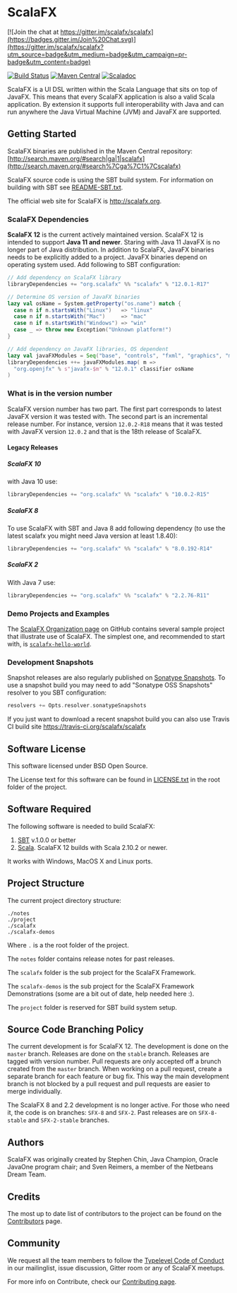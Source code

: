 # ScalaFX
[![Join the chat at https://gitter.im/scalafx/scalafx](https://badges.gitter.im/Join%20Chat.svg)](https://gitter.im/scalafx/scalafx?utm_source=badge&utm_medium=badge&utm_campaign=pr-badge&utm_content=badge)

[![Build Status](https://travis-ci.org/scalafx/scalafx.svg?branch=master)](https://travis-ci.org/scalafx/scalafx)   [![Maven Central](https://maven-badges.herokuapp.com/maven-central/org.scalafx/scalafx_2.11/badge.svg)](https://maven-badges.herokuapp.com/maven-central/org.scalafx/scalafx_2.11) [![Scaladoc](http://javadoc-badge.appspot.com/org.scalafx/scalafx_2.11.svg?label=scaladoc)](http://javadoc-badge.appspot.com/org.scalafx/scalafx_2.11)

ScalaFX is a UI DSL written within the Scala Language that sits on top of JavaFX.
This means that every ScalaFX application is also a valid Scala application.
By extension it supports full interoperability with Java and can run anywhere the Java Virtual Machine (JVM) and JavaFX
are supported.


## Getting Started

ScalaFX binaries are published in the Maven Central repository:
[http://search.maven.org/#search|ga|1|scalafx](http://search.maven.org/#search%7Cga%7C1%7Cscalafx)

ScalaFX source code is using the SBT build system.
For information on building with SBT see [README-SBT.txt](README-SBT.txt).

The official web site for ScalaFX is http://scalafx.org.

### ScalaFX Dependencies

__ScalaFX 12__ is the current actively maintained version. ScalaFX 12 is intended to support __Java 11 and newer__. 
Staring with Java 11 JavaFX is no longer part of Java distribution.
In addition to ScalaFX, JavaFX binaries needs to be explicitly added to a project.
JavaFX binaries depend on operating system used.
Add following to SBT configuration:
```scala
// Add dependency on ScalaFX library
libraryDependencies += "org.scalafx" %% "scalafx" % "12.0.1-R17"

// Determine OS version of JavaFX binaries
lazy val osName = System.getProperty("os.name") match {
  case n if n.startsWith("Linux")   => "linux"
  case n if n.startsWith("Mac")     => "mac"
  case n if n.startsWith("Windows") => "win"
  case _ => throw new Exception("Unknown platform!")
}

// Add dependency on JavaFX libraries, OS dependent
lazy val javaFXModules = Seq("base", "controls", "fxml", "graphics", "media", "swing", "web")
libraryDependencies ++= javaFXModules.map( m =>
  "org.openjfx" % s"javafx-$m" % "12.0.1" classifier osName
)
```

### What is in the version number

ScalaFX version number has two part. The first part corresponds to latest JavaFX version it was tested with. The second part is an incremental release number. For instance, version `12.0.2-R18` means that it was tested with JavaFX version `12.0.2` and that is the 18th release of ScalaFX. 

#### Legacy Releases

##### ScalaFX 10

with Java 10 use:
```scala
libraryDependencies += "org.scalafx" %% "scalafx" % "10.0.2-R15"
```

##### ScalaFX 8
To use ScalaFX with SBT and Java 8 add following dependency (to use
the latest scalafx you might need Java version at least 1.8.40):

```scala
libraryDependencies += "org.scalafx" %% "scalafx" % "8.0.192-R14"
```

##### ScalaFX 2

With Java 7 use:

```scala
libraryDependencies += "org.scalafx" %% "scalafx" % "2.2.76-R11"
```


### Demo Projects and Examples

The [ScalaFX Organization page](https://github.com/scalafx) on GitHub contains several sample
project that illustrate use of ScalaFX.
The simplest one, and recommended to start with, is [`scalafx-hello-world`](https://github.com/scalafx/scalafx-hello-world).

### Development Snapshots

Snapshot releases are also regularly published on [Sonatype Snapshots](https://oss.sonatype.org/content/repositories/snapshots/org/scalafx/). To use a snapshot
build you may need to add "Sonatype OSS Snapshots" resolver to you SBT
configuration:

```scala
resolvers += Opts.resolver.sonatypeSnapshots
```

If you just want to download a recent snapshot build you can also use Travis CI build site
https://travis-ci.org/scalafx/scalafx


## Software License

This software licensed under BSD Open Source.

The License text for this software can be found in [LICENSE.txt](LICENSE.txt) in the root
folder of the project.


## Software Required

The following software is needed to build ScalaFX:

  1. [SBT](http://www.scala-sbt.org/) v.1.0.0 or better
  2. [Scala](http://www.scala.org/). ScalaFX 12 builds with Scala 2.10.2 or newer.

It works with Windows, MacOS X and Linux ports.


## Project Structure

The current project directory structure:

    ./notes
    ./project
    ./scalafx
    ./scalafx-demos

Where `.` is a the root folder of the project.

The `notes` folder contains release notes for past releases.

The `scalafx` folder is the sub project for the ScalaFX Framework.

The `scalafx-demos` is the sub project for the ScalaFX Framework Demonstrations (some are a bit out of date, help needed here :).

The `project` folder is reserved for SBT build system setup.


## Source Code Branching Policy

The current development is for ScalaFX 12.
The development is done on the `master` branch.
Releases are done on the `stable` branch.
Releases are tagged with version number.
Pull requests are only accepted off a brunch created from the `master` branch.
When working on a pull request, create a separate branch for each feature or bug fix.
This way the main development branch is not blocked by a pull request and pull requests are easier to merge individually.

The ScalaFX 8 and 2.2 development is no longer active.
For those who need it, the code is on branches: `SFX-8` and  `SFX-2`. 
Past releases are on `SFX-8-stable` and `SFX-2-stable` branches.


## Authors

ScalaFX was originally created by Stephen Chin, Java Champion, Oracle JavaOne
program chair; and Sven Reimers, a member of the Netbeans Dream Team.


## Credits

The most up to date list of contributors to the project can be found on the [Contributors](https://github.com/scalafx/scalafx/graphs/contributors) page.


## Community
We request all the team members to follow the [Typelevel Code of Conduct](http://typelevel.org/conduct.html) in our mailinglist, issue discussion, Gitter room or any of ScalaFX meetups.

For more info on Contribute, check our [Contributing page](http://http://www.scalafx.org/docs/contributing/).

